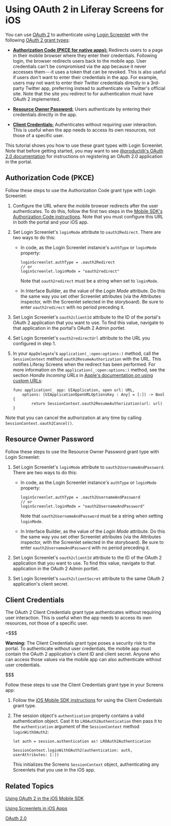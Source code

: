 # Using OAuth 2 in Liferay Screens for iOS [](id=using-oauth-2-in-liferay-screens-for-ios)

You can use [OAuth 2](https://oauth.net/2/) 
to authenticate using 
[Login Screenlet](/develop/reference/-/knowledge_base/7-1/loginscreenlet-for-ios) 
with the following 
[OAuth 2 grant types](https://oauth.net/2/grant-types/): 

-   [**Authorization Code (PKCE for native apps):**](https://oauth.net/2/grant-types/authorization-code/) 
    Redirects users to a page in their mobile browser where they enter their 
    credentials. Following login, the browser redirects users back to the mobile 
	app. User credentials can't be compromised via the app because it never
	accesses them---it uses a token that can be revoked. This is also useful if
	users don't want to enter their credentials in the app. For example, users
	may not want to enter their Twitter credentials directly in a 3rd-party
	Twitter app, preferring instead to authenticate via Twitter's official
	site. Note that the site you redirect to for authentication must have OAuth
	2 implemented. 

-   [**Resource Owner Password:**](https://oauth.net/2/grant-types/password/) 
    Users authenticate by entering their credentials directly in the app. 

-   [**Client Credentials:**](https://oauth.net/2/grant-types/client-credentials/)
    Authenticates without requiring user interaction. This is useful when the 
    app needs to access its own resources, not those of a specific user. 

This tutorial shows you how to use these grant types with Login Screenlet. Note 
that before getting started, you may want to see 
[@product@'s OAuth 2.0 documentation](/discover/deployment/-/knowledge_base/7-1/oauth-2-0) 
for instructions on registering an OAuth 2.0 application in the portal. 

## Authorization Code (PKCE) [](id=authorization-code-pkce)

Follow these steps to use the Authorization Code grant type with Login 
Screenlet: 

1.  Configure the URL where the mobile browser redirects after the user 
    authenticates. To do this, follow the first two steps in the 
    [Mobile SDK's Authorization Code instructions](/develop/tutorials/-/knowledge_base/7-1/using-oauth-2-in-the-ios-mobile-sdk#authorization-code-pkce). 
    Note that you must configure this URL in both the portal and your iOS app. 

2.  Set Login Screenlet's `loginMode` attribute to `oauth2Redirect`. There are
	two ways to do this: 

    -   In code, as the Login Screenlet instance's `authType` or `loginMode` 
        property:

            loginScreenlet.authType = .oauth2Redirect
            // or
            loginScreenlet.loginMode = "oauth2redirect"

        Note that `oauth2redirect` must be a string when set to `loginMode`. 

    -   In Interface Builder, as the value of the *Login Mode* attribute. Do 
        this the same way you set other Screenlet attributes (via the Attributes 
        inspector, with the Screenlet selected in the storyboard). Be sure to 
        enter `oauth2redirect` with no period preceding it. 

3.  Set Login Screenlet's `oauth2clientId` attribute to the ID of the portal's 
    OAuth 2 application that you want to use. To find this value, navigate to 
    that application in the portal's OAuth 2 Admin portlet. 

4.  Set Login Screenlet's `oauth2redirectUrl` attribute to the URL you 
    configured in step 1. 

5.  In your `AppDelegate`'s `application(_:open:options:)` method, call the 
    `SessionContext` method `oauth2ResumeAuthorization` with the URL. This 
    notifies Liferay Screens when the redirect has been performed. For more 
    information on the `application(_:open:options:)` method, see the section 
    *Handle Incoming URLs* in 
    [Apple's documentation on using custom URLs](https://developer.apple.com/documentation/uikit/core_app/communicating_with_other_apps_using_custom_urls): 

        func application(_ app: UIApplication, open url: URL, 
            options: [UIApplicationOpenURLOptionsKey : Any] = [:]) -> Bool {
                return SessionContext.oauth2ResumeAuthorization(url: url)
        }

Note that you can cancel the authorization at any time by calling 
`SessionContext.oauth2Cancel()`. 

## Resource Owner Password [](id=resource-owner-password)

Follow these steps to use the Resource Owner Password grant type with Login 
Screenlet: 

1.  Set Login Screenlet's `loginMode` attribute to `oauth2UsernameAndPassword`.
	There are two ways to do this: 

    -   In code, as the Login Screenlet instance's `authType` or `loginMode` 
        property:

            loginScreenlet.authType = .oauth2UsernameAndPassword
            // or
            loginScreenlet.loginMode = "oauth2UsernameAndPassword"

        Note that `oauth2UsernameAndPassword` must be a string when setting 
        `loginMode`. 

    -   In Interface Builder, as the value of the *Login Mode* attribute. Do 
        this the same way you set other Screenlet attributes (via the Attributes 
        inspector, with the Screenlet selected in the storyboard). Be sure to 
        enter `oauth2UsernameAndPassword` with no period preceding it. 

2.  Set Login Screenlet's `oauth2clientId` attribute to the ID of the OAuth
	2 application that you want to use. To find this value, navigate to that
	application in the OAuth 2 Admin portlet. 

3.  Set Login Screenlet's `oauth2clientSecret` attribute to the same OAuth 2 
    application's client secret. 

## Client Credentials [](id=client-credentials)

The OAuth 2 Client Credentials grant type authenticates without requiring user 
interaction. This is useful when the app needs to access its own resources, not 
those of a specific user. 

+$$$

**Warning:** The Client Credentials grant type poses a security risk to the 
portal. To authenticate without user credentials, the mobile app must contain 
the OAuth 2 application's client ID and client secret. Anyone who can access 
those values via the mobile app can also authenticate without user credentials. 

$$$

Follow these steps to use the Client Credentials grant type in your Screens app: 

1.  Follow the 
    [iOS Mobile SDK instructions](/develop/tutorials/-/knowledge_base/7-1/using-oauth-2-in-the-ios-mobile-sdk#client-credentials) 
    for using the Client Credentials grant type. 

2.  The session object's `authentication` property contains a valid 
    authentication object. Cast it to `LROAuth2Authentication` then pass it to 
    the `authentication` argument of the `SessionContext` method 
    `loginWithOAuth2`: 

        let auth = session.authentication as! LROAuth2Authentication

        SessionContext.loginWithOAuth2(authentication: auth, userAttributes: [:])

    This initializes the Screens `SessionContext` object, authenticating any 
    Screenlets that you use in the iOS app. 

## Related Topics [](id=related-topics)

[Using OAuth 2 in the iOS Mobile SDK](/develop/tutorials/-/knowledge_base/7-1/using-oauth-2-in-the-ios-mobile-sdk)

[Using Screenlets in iOS Apps](/develop/tutorials/-/knowledge_base/7-1/using-screenlets-in-ios-apps)

[OAuth 2.0](/discover/deployment/-/knowledge_base/7-1/oauth-2-0)
